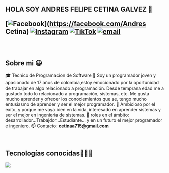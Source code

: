 
## HOLA SOY ANDRES FELIPE CETINA GALVEZ 👋 <p align="left"> [![Facebook](https://img.shields.io/badge/Facebook-%231877F2.svg?logo=Facebook&logoColor=white)](https://facebook.com/Andres Cetina) [![Instagram](https://img.shields.io/badge/Instagram-%23E4405F.svg?logo=Instagram&logoColor=white)](https://instagram.com/felipe_cadc3143) [![TikTok](https://img.shields.io/badge/TikTok-%23000000.svg?logo=TikTok&logoColor=white)](https://tiktok.com/@felipe_cadc) [![email](https://img.shields.io/badge/Email-D14836?logo=gmail&logoColor=white)](mailto:cetinaa715@gmail.com)  <a  /> </a> </p> <br> <h2>Sobre mi 😃</h2> <!--Intro start--> <p align="left"> 🎓 Tecnico de Programacion de Software 👦 Soy un programador joven y apasionado de 17 años de colombia,estoy emocionado por la oportunidad de trabajar en algo relacionado a programación. Desde temprana edad me a gustado todo lo relacionado a programación, sistemas, etc. Me gusta mucho aprender y ofrecer los conociemientos que se, tengo mucho entusiasmo de aprender y ser el mejor programador. 🤪 Ambicioso por el exito, y porque me vaya bien en la vida, interesado en aprender sistemas y ser el mejor en ingenieria de sistemas. 📝 roles en el ámbito: desarrollador...Trabajdor...Estudiante... y en un futuro el mejor programador e ingeniero. 📫 Contacto: **cetinaa715@gmail.com** <!--Intro end--> </p> <br> <h2 >Tecnologías conocidas👨🏻‍💻</h2> <!--tech stack icons--> <p align="left"> <a href="https://skillicons.dev"> <img src="https://skillicons.dev/icons?i=java,php,py,css,html,mysql,git,github,vscode" /> </a> </p> <br>
